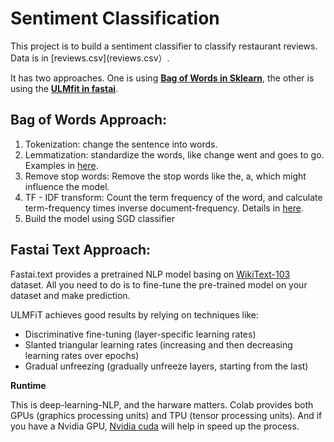# Sentiment Classification

This project is to build a sentiment classifier to classify restaurant reviews. Data is in [reviews.csv](reviews.csv）.

It has two approaches. One is using [**Bag of Words in Sklearn**](BagofWords_Approach.ipynb), the other is using the [**ULMfit in fastai**](Fastai_Approach.ipynb).

## Bag of Words Approach:

  1. Tokenization: change the sentence into words.
  2. Lemmatization: standardize the words, like change went and goes to go. Examples in [here](https://www.machinelearningplus.com/nlp/lemmatization-examples-python/).
  3. Remove stop words: Remove the stop words like the, a, which might influence the model.
  4. TF - IDF transform: Count the term frequency of the word, and calculate term-frequency times inverse document-frequency. Details in [here](https://scikit-learn.org/stable/modules/generated/sklearn.feature_extraction.text.TfidfTransformer.html).
  5. Build the model using SGD classifier

## Fastai Text Approach: 
Fastai.text provides a pretrained NLP model basing on [WikiText-103](https://blog.einstein.ai/the-wikitext-long-term-dependency-language-modeling-dataset/) dataset. All you need to do is to fine-tune the pre-trained model on your dataset and make prediction.

ULMFiT achieves good results by relying on techniques like:

 * Discriminative fine-tuning (layer-specific learning rates)
 * Slanted triangular learning rates (increasing and then decreasing learning rates over epochs)
 * Gradual unfreezing (gradually unfreeze layers, starting from the last)

 **Runtime**

 This is deep-learning-NLP, and the harware matters. Colab provides both GPUs (graphics processing units) and TPU (tensor processing units). And if you have a Nvidia GPU, [Nvidia cuda](https://developer.nvidia.com/cuda-toolkit) will help in speed up the process.



